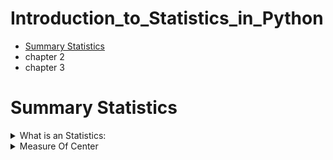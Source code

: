 # Introduction_to_Statistics_in_Python
+  [Summary Statistics](#Summary-Statistics)
+ chapter 2
+ chapter 3
# Summary Statistics  
<details>
  <summary>What is an Statistics:</summary> 
  <blockquote>
<details>
  <summary>What is an Statistics</summary>
 
  + **The field of statistics** - The practice and study of collecting and analyzing
  + **A Summary Statistics** - a fact about or summary of some data
</details>
<details>
  <summary>What Statistics Can do</summary>
 
  + How likely someone to purchase a product? are peopele more likely to purchase it, if they can use a different payment system?
  + How many occupants will your hotel have ? How can you optimize occupancy?
  + How many sizes of jeans need to be manufactured so they can fit 95% of the population? Should the same number of each size be prepared?
  + A/B test: Which ad is more effecive in getting people to purchase a product? 
</details>
<details>
  <summary>What Statistics Cannot do?</summary> 
  
  + While statistics can answer a lot of questions, it's important to note that statistics can't answer every question
</details>

<details>
  <summary>Types of statistics</summary>
  
  ### Descriptive
  + Decribe and summarize data
  ### Inferential Statistics
  + Use a sample of data to make inferences about a larger population like what percent of people drive to work?
#### Example  
  ![image](https://github.com/AyeshaIrshad1337/Introduction_to_Statistics_in_Python/assets/104616632/d54c9998-052a-4e7f-a31d-89c626f475ba)

</details>
<details>
  <summary>Types Of Data</summary>
  
 ### Numeric (Quantitaive)
  + **Continuous (Measured)**: 
  + Airplane speed
  + Time spent waiting in line
  + **Discete (Counted)**: 
  + Number of pets
  + Number of Packages shipped
 ### Categorical (Qualitative)
  + **Nomial (Unordered)**: 
  + Married/Unmarried
  + Country of residence
  + **Ordinal (Ordered)**: 
  + Strongly agreee / Somewhat disagree / Strongly disagree etc
  ### Example:
  ![image](https://github.com/AyeshaIrshad1337/Introduction_to_Statistics_in_Python/assets/104616632/f569cbaa-171c-459b-aed9-20881afc681b)

</details>
  </blockquote>
</details>
<details>
  <summary>Measure Of Center</summary>
  <blockquote>
<details>
      <summary>Historgram</summary>
      
![image](https://github.com/AyeshaIrshad1337/Introduction_to_Statistics_in_Python/assets/104616632/c7fc9606-35bf-441d-9d4d-b773dd0569e0)

A histogram takes a bunch of data points and separates them into bins, or ranges of values. Here, there's a bin for 0 to 2 hours, 2 to 4 hours, and so on. The heights of the bars represent the number of data points that fall into that bin, so there's one mammal in the dataset that sleeps between 0 to 2 hours, and nine mammals that sleep two to four hours. Histograms are a great way to visually summarize the data, but we can use numerical summary statistics to summarize even further.
   
</details>
<details>
      <summary>Measure Of Center : Mean</summary>
 
  ![image](https://github.com/AyeshaIrshad1337/Introduction_to_Statistics_in_Python/assets/104616632/67c261ad-2b99-477a-9137-0bed265ebaa8)

The mean, often called the average, is one of the most common ways of summarizing data. To calculate mean, we add up all the numbers of interest and divide by the total number of data points, which is 83 here. This gives us 10-point-43 hours of sleep. In Python, we can use numpy's mean function, passing it the variable of interest.

</details>
    
  </blockquote>
</details>
